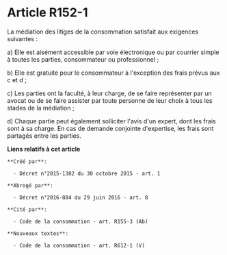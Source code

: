 # Article R152-1

La médiation des litiges de la consommation satisfait aux exigences suivantes :

a) Elle est aisément accessible par voie électronique ou par courrier simple à toutes les parties, consommateur ou
professionnel ;

b) Elle est gratuite pour le consommateur à l'exception des frais prévus aux c et d ;

c) Les parties ont la faculté, à leur charge, de se faire représenter par un avocat ou de se faire assister par toute
personne de leur choix à tous les stades de la médiation ;

d) Chaque partie peut également solliciter l'avis d'un expert, dont les frais sont à sa charge. En cas de demande conjointe
d'expertise, les frais sont partagés entre les parties.

**Liens relatifs à cet article**

	**Créé par**:

	  - Décret n°2015-1382 du 30 octobre 2015 - art. 1

	**Abrogé par**:

	  - Décret n°2016-884 du 29 juin 2016 - art. 8

	**Cité par**:

	  - Code de la consommation - art. R155-3 (Ab)

	**Nouveaux textes**:

	  - Code de la consommation - art. R612-1 (V)
